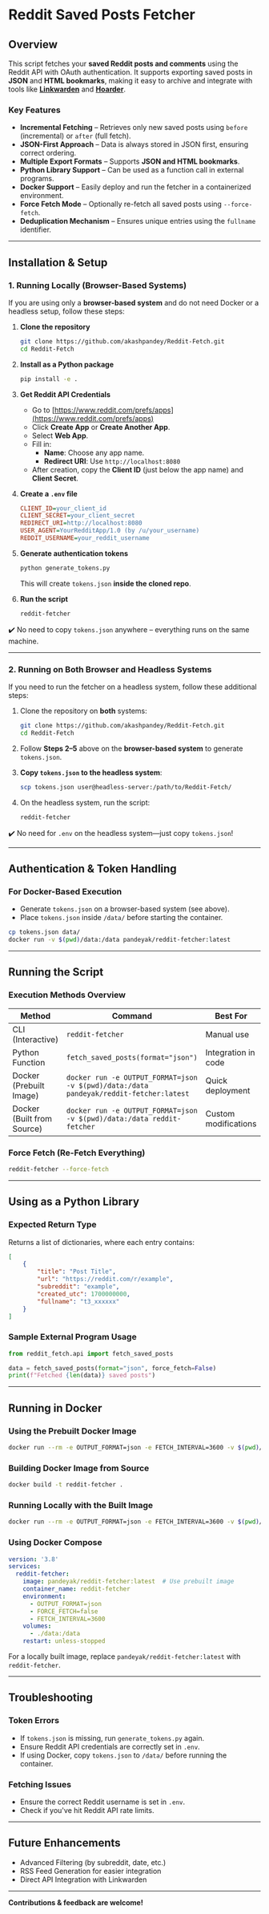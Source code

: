# Reddit Saved Posts Fetcher

## Overview

This script fetches your **saved Reddit posts and comments** using the Reddit API with OAuth authentication. It supports exporting saved posts in **JSON** and **HTML bookmarks**, making it easy to archive and integrate with tools like [**Linkwarden**](https://github.com/linkwarden/linkwarden) and [**Hoarder**](https://github.com/hoarder-app/hoarder).

### Key Features

- **Incremental Fetching** – Retrieves only new saved posts using `before` (incremental) or `after` (full fetch).
- **JSON-First Approach** – Data is always stored in JSON first, ensuring correct ordering.
- **Multiple Export Formats** – Supports **JSON and HTML bookmarks**.
- **Python Library Support** – Can be used as a function call in external programs.
- **Docker Support** – Easily deploy and run the fetcher in a containerized environment.
- **Force Fetch Mode** – Optionally re-fetch all saved posts using `--force-fetch`.
- **Deduplication Mechanism** – Ensures unique entries using the `fullname` identifier.

---

## Installation & Setup

### 1. Running Locally (Browser-Based Systems)
If you are using only a **browser-based system** and do not need Docker or a headless setup, follow these steps:

1. **Clone the repository**
   ```bash
   git clone https://github.com/akashpandey/Reddit-Fetch.git
   cd Reddit-Fetch
   ```

2. **Install as a Python package**
   ```bash
   pip install -e .
   ```

3. **Get Reddit API Credentials**
   - Go to [https://www.reddit.com/prefs/apps](https://www.reddit.com/prefs/apps)
   - Click **Create App** or **Create Another App**.
   - Select **Web App**.
   - Fill in:
     - **Name**: Choose any app name.
     - **Redirect URI**: Use `http://localhost:8080`
   - After creation, copy the **Client ID** (just below the app name) and **Client Secret**.

4. **Create a `.env` file**
   ```ini
   CLIENT_ID=your_client_id
   CLIENT_SECRET=your_client_secret
   REDIRECT_URI=http://localhost:8080
   USER_AGENT=YourRedditApp/1.0 (by /u/your_username)
   REDDIT_USERNAME=your_reddit_username
   ```

5. **Generate authentication tokens**
   ```bash
   python generate_tokens.py
   ```
   This will create `tokens.json` **inside the cloned repo**.

6. **Run the script**
   ```bash
   reddit-fetcher
   ```

✔️ No need to copy `tokens.json` anywhere – everything runs on the same machine.

---

### 2. Running on Both Browser and Headless Systems
If you need to run the fetcher on a headless system, follow these additional steps:

1. Clone the repository on **both** systems:
   ```bash
   git clone https://github.com/akashpandey/Reddit-Fetch.git
   cd Reddit-Fetch
   ```

2. Follow **Steps 2–5** above on the **browser-based system** to generate `tokens.json`.

3. **Copy `tokens.json` to the headless system**:
   ```bash
   scp tokens.json user@headless-server:/path/to/Reddit-Fetch/
   ```

4. On the headless system, run the script:
   ```bash
   reddit-fetcher
   ```

✔️ No need for `.env` on the headless system—just copy `tokens.json`!

---

## Authentication & Token Handling

### For Docker-Based Execution
- Generate `tokens.json` on a browser-based system (see above).
- Place `tokens.json` inside `/data/` before starting the container.

```bash
cp tokens.json data/
docker run -v $(pwd)/data:/data pandeyak/reddit-fetcher:latest
```

---

## Running the Script

### Execution Methods Overview

| Method                        | Command                                                                 | Best For               |
|------------------------------|-------------------------------------------------------------------------|------------------------|
| CLI (Interactive)            | `reddit-fetcher`                                                        | Manual use             |
| Python Function              | `fetch_saved_posts(format="json")`                                    | Integration in code    |
| Docker (Prebuilt Image)      | `docker run -e OUTPUT_FORMAT=json -v $(pwd)/data:/data pandeyak/reddit-fetcher:latest` | Quick deployment       |
| Docker (Built from Source)   | `docker run -e OUTPUT_FORMAT=json -v $(pwd)/data:/data reddit-fetcher` | Custom modifications   |

### Force Fetch (Re-Fetch Everything)

```bash
reddit-fetcher --force-fetch
```

---

## Using as a Python Library

### Expected Return Type
Returns a list of dictionaries, where each entry contains:

```json
[
    {
        "title": "Post Title",
        "url": "https://reddit.com/r/example",
        "subreddit": "example",
        "created_utc": 1700000000,
        "fullname": "t3_xxxxxx"
    }
]
```

### Sample External Program Usage
```python
from reddit_fetch.api import fetch_saved_posts

data = fetch_saved_posts(format="json", force_fetch=False)
print(f"Fetched {len(data)} saved posts")
```

---

## Running in Docker

### Using the Prebuilt Docker Image
```bash
docker run --rm -e OUTPUT_FORMAT=json -e FETCH_INTERVAL=3600 -v $(pwd)/data:/data pandeyak/reddit-fetcher:latest
```

### Building Docker Image from Source
```bash
docker build -t reddit-fetcher .
```

### Running Locally with the Built Image
```bash
docker run --rm -e OUTPUT_FORMAT=json -e FETCH_INTERVAL=3600 -v $(pwd)/data:/data reddit-fetcher
```

### Using Docker Compose
```yaml
version: '3.8'
services:
  reddit-fetcher:
    image: pandeyak/reddit-fetcher:latest  # Use prebuilt image
    container_name: reddit-fetcher
    environment:
      - OUTPUT_FORMAT=json
      - FORCE_FETCH=false
      - FETCH_INTERVAL=3600
    volumes:
      - ./data:/data
    restart: unless-stopped
```
For a locally built image, replace `pandeyak/reddit-fetcher:latest` with `reddit-fetcher`.

---

## Troubleshooting

### Token Errors
- If `tokens.json` is missing, run `generate_tokens.py` again.
- Ensure Reddit API credentials are correctly set in `.env`.
- If using Docker, copy `tokens.json` to `/data/` before running the container.

### Fetching Issues
- Ensure the correct Reddit username is set in `.env`.
- Check if you've hit Reddit API rate limits.

---

## Future Enhancements

- Advanced Filtering (by subreddit, date, etc.)
- RSS Feed Generation for easier integration
- Direct API Integration with Linkwarden

---

**Contributions & feedback are welcome!**

